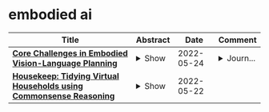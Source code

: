 # embodied ai

| **Title** | **Abstract** | **Date** | **Comment** |
| --- | --- | --- | --- |
| **[Core Challenges in Embodied Vision-Language Planning](http://arxiv.org/abs/2106.13948v4)** | <details><summary>Show</summary><p>Recent advances in the areas of multimodal machine learning and artificial intelligence (AI) have led to the development of challenging tasks at the intersection of Computer Vision, Natural Language Processing, and Embodied AI. Whereas many approaches and previous survey pursuits have characterised one or two of these dimensions, there has not been a holistic analysis at the center of all three. Moreover, even when combinations of these topics are considered, more focus is placed on describing, e.g., current architectural methods, as opposed to also illustrating high-level challenges and opportunities for the field. In this survey paper, we discuss Embodied Vision-Language Planning (EVLP) tasks, a family of prominent embodied navigation and manipulation problems that jointly use computer vision and natural language. We propose a taxonomy to unify these tasks and provide an in-depth analysis and comparison of the new and current algorithmic approaches, metrics, simulated environments, as well as the datasets used for EVLP tasks. Finally, we present the core challenges that we believe new EVLP works should seek to address, and we advocate for task construction that enables model generalizability and furthers real-world deployment.</p></details> | 2022-05-24 | <details><summary>Journ...</summary><p>Journal of Artificial Intelligence Research 74 (2022) 459-515</p></details> |
| **[Housekeep: Tidying Virtual Households using Commonsense Reasoning](http://arxiv.org/abs/2205.10712v1)** | <details><summary>Show</summary><p>We introduce Housekeep, a benchmark to evaluate commonsense reasoning in the home for embodied AI. In Housekeep, an embodied agent must tidy a house by rearranging misplaced objects without explicit instructions specifying which objects need to be rearranged. Instead, the agent must learn from and is evaluated against human preferences of which objects belong where in a tidy house. Specifically, we collect a dataset of where humans typically place objects in tidy and untidy houses constituting 1799 objects, 268 object categories, 585 placements, and 105 rooms. Next, we propose a modular baseline approach for Housekeep that integrates planning, exploration, and navigation. It leverages a fine-tuned large language model (LLM) trained on an internet text corpus for effective planning. We show that our baseline agent generalizes to rearranging unseen objects in unknown environments. See our webpage for more details: https://yashkant.github.io/housekeep/</p></details> | 2022-05-22 |  |